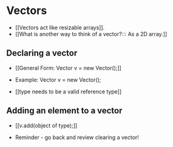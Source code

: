 # Vectors
- [[Vectors act like resizable arrays]].
- [[What is another way to think of a vector?:::
As a 2D array.]]

## Declaring a vector
- [[General Form: Vector<type> v = new Vector();]]
- Example: Vector<Integer> v = new Vector();

- [[type needs to be a valid reference type]]

## Adding an element to a vector
- [[v.add(object of type);]]

- Reminder - go back and review clearing a vector!
